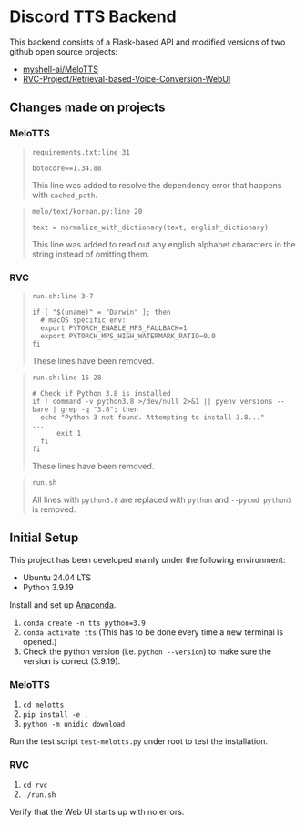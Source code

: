# Discord TTS Backend

This backend consists of a Flask-based API and modified versions of two github open source projects:

- [myshell-ai/MeloTTS](https://github.com/myshell-ai/meloTTS)
- [RVC-Project/Retrieval-based-Voice-Conversion-WebUI](https://github.com/RVC-Project/Retrieval-based-Voice-Conversion-WebUI)

## Changes made on projects

### MeloTTS

> `requirements.txt:line 31`
> ```
> botocore==1.34.88
> ```
> This line was added to resolve the dependency error that happens with `cached_path`.

> `melo/text/korean.py:line 20`
> ```
> text = normalize_with_dictionary(text, english_dictionary)
> ```
> This line was added to read out any english alphabet characters in the string instead of omitting them.

### RVC

> `run.sh:line 3-7`
> ```
> if [ "$(uname)" = "Darwin" ]; then
>   # macOS specific env:
>   export PYTORCH_ENABLE_MPS_FALLBACK=1
>   export PYTORCH_MPS_HIGH_WATERMARK_RATIO=0.0
> fi
> ```
> These lines have been removed.

> `run.sh:line 16-28`
> ```
> # Check if Python 3.8 is installed
> if ! command -v python3.8 >/dev/null 2>&1 || pyenv versions --bare | grep -q "3.8"; then
>   echo "Python 3 not found. Attempting to install 3.8..."
> ...
>       exit 1
>   fi
> fi
> ```
> These lines have been removed.

> `run.sh`
> 
> All lines with `python3.8` are replaced with `python` and `--pycmd python3` is removed.

## Initial Setup

This project has been developed mainly under the following environment:
- Ubuntu 24.04 LTS
- Python 3.9.19

Install and set up [Anaconda](https://www.anaconda.com).

1. `conda create -n tts python=3.9`
2. `conda activate tts` (This has to be done every time a new terminal is opened.)
3. Check the python version (i.e. `python --version`) to make sure the version is correct (3.9.19).

### MeloTTS

1. `cd melotts`
2. `pip install -e .`
3. `python -m unidic download`

Run the test script `test-melotts.py` under root to test the installation.

### RVC

1. `cd rvc`
2. `./run.sh`

Verify that the Web UI starts up with no errors.